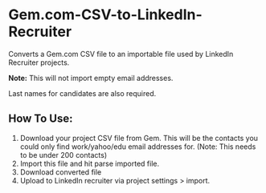 # Gem.com-CSV-to-LinkedIn-Recruiter
Converts a Gem.com CSV file to an importable file used by LinkedIn Recruiter projects.

**Note:** This will not import empty email addresses.

Last names for candidates are also required.

## How To Use:

1. Download your project CSV file from Gem. This will be the contacts you could only find work/yahoo/edu email addresses for. (Note: This needs to be under 200 contacts)
2. Import this file and hit parse imported file.
3. Download converted file
4. Upload to LinkedIn recruiter via project settings > import.
